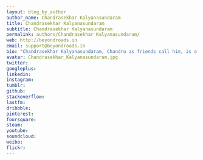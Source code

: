 ```yaml
---
layout: blog_by_author
author_name: Chandrasekhar Kalyanasundaram
title: Chandrasekhar Kalyanasundaram
subtitle: Chandrasekhar Kalyanasundaram
permalink: authors/Chandrasekhar Kalyanasundaram/
web: http://beyondroads.in
email: support@beyondroads.in
bio: "Chandrasekhar Kalyanasundaram, Chandru as friends call him, is a Bangalore based naturalist and wildlife Photographer. He run a Travel & Photography company BeyondRoads and conducts wildlife tours"
avatar: Chandrasekhar_Kalyanasundaram.jpg
twitter: 
googleplus:
linkedin:
instagram:
tumblr:
github:
stackoverflow:
lastfm:
dribbble:
pinterest:
foursquare:
steam:
youtube:
soundcloud:
weibo:
flickr:
---
```

